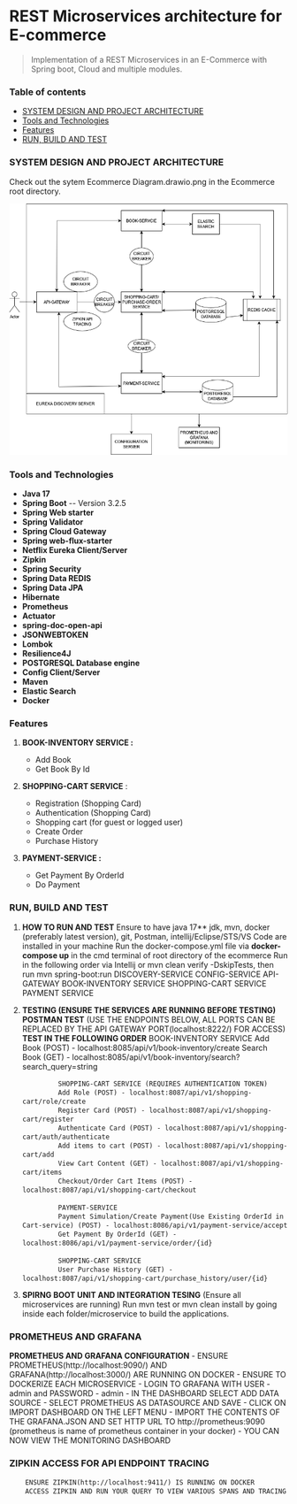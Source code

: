 # REST Microservices architecture for E-commerce

> Implementation of a REST Microservices in an E-Commerce with Spring boot, Cloud and multiple modules.                

### Table of contents

- [SYSTEM DESIGN AND PROJECT ARCHITECTURE](#System-Design-And-Architecture)
- [Tools and Technologies](#technologies)
- [Features](#features)
- [RUN, BUILD AND TEST](#RUN-BUILD-TEST)

### SYSTEM DESIGN AND PROJECT ARCHITECTURE
 Check out the sytem Ecommerce Diagram.drawio.png in the Ecommerce root directory.
 
![micro](https://raw.githubusercontent.com/soloprojects/ecommerce/master/Ecommerce%20Diagram.drawio.png)

### Tools and Technologies

- **Java 17**
- **Spring Boot** -- Version 3.2.5 
- **Spring Web starter** 
- **Spring Validator** 
- **Spring Cloud Gateway** 
- **Spring web-flux-starter**  
- **Netflix Eureka Client/Server** 
- **Zipkin** 
- **Spring Security** 
- **Spring Data REDIS** 
- **Spring Data JPA** 
- **Hibernate**  
- **Prometheus**  
- **Actuator**  
- **spring-doc-open-api**  
- **JSONWEBTOKEN**  
- **Lombok**  
- **Resilience4J** 
- **POSTGRESQL Database engine** 
- **Config Client/Server** 
- **Maven**
- **Elastic Search**
- **Docker**

### Features

1. **BOOK-INVENTORY SERVICE :**

   - Add Book
   - Get Book By Id

2. **SHOPPING-CART SERVICE** :

   - Registration (Shopping Card)
   - Authentication (Shopping Card)
   - Shopping cart (for guest or logged user)
   - Create Order
   - Purchase History
   
1. **PAYMENT-SERVICE :**

   - Get Payment By OrderId
   - Do Payment

### RUN, BUILD AND TEST

1. **HOW TO RUN AND TEST**
    Ensure to have java 17** jdk, mvn, docker (preferably latest version), git, Postman, intellij/Eclipse/STS/VS Code are installed in your machine
    Run the docker-compose.yml file via **docker-compose up** in the cmd terminal of root directory of the ecommerce
    Run in the following order via Intellij or mvn clean verify -DskipTests, then run mvn spring-boot:run
        DISCOVERY-SERVICE
        CONFIG-SERVICE
        API-GATEWAY
        BOOK-INVENTORY SERVICE
        SHOPPING-CART SERVICE
        PAYMENT SERVICE
    
2. **TESTING (ENSURE THE SERVICES ARE RUNNING BEFORE TESTING)**
        **POSTMAN TEST** (USE THE ENDPOINTS BELOW, ALL PORTS CAN BE REPLACED BY THE API GATEWAY PORT(localhost:8222/) FOR ACCESS)
            **TEST IN THE FOLLOWING ORDER**
                BOOK-INVENTORY SERVICE
                Add Book (POST) - localhost:8085/api/v1/book-inventory/create
                Search Book (GET) - localhost:8085/api/v1/book-inventory/search?search_query=string

                SHOPPING-CART SERVICE (REQUIRES AUTHENTICATION TOKEN)
                Add Role (POST) - localhost:8087/api/v1/shopping-cart/role/create
                Register Card (POST) - localhost:8087/api/v1/shopping-cart/register
                Authenticate Card (POST) - localhost:8087/api/v1/shopping-cart/auth/authenticate
                Add items to cart (POST) - localhost:8087/api/v1/shopping-cart/add
                View Cart Content (GET) - localhost:8087/api/v1/shopping-cart/items
                Checkout/Order Cart Items (POST) - localhost:8087/api/v1/shopping-cart/checkout

                PAYMENT-SERVICE
                Payment Simulation/Create Payment(Use Existing OrderId in Cart-service) (POST) - localhost:8086/api/v1/payment-service/accept
                Get Payment By OrderId (GET) - localhost:8086/api/v1/payment-service/order/{id}

                SHOPPING-CART SERVICE
                User Purchase History (GET) - localhost:8087/api/v1/shopping-cart/purchase_history/user/{id}

3. **SPIRNG BOOT UNIT AND INTEGRATION TESING** (Ensure all microservices are running)
            Run mvn test or mvn clean install by going inside each folder/microservice to build the applications.

### PROMETHEUS AND GRAFANA
 **PROMETHEUS AND GRAFANA CONFIGURATION** 
        - ENSURE PROMETHEUS(http://localhost:9090/) AND GRAFANA(http://localhost:3000/) ARE RUNNING ON DOCKER
        - ENSURE TO DOCKERIZE EACH MICROSERVICE
        - LOGIN TO GRAFANA WITH USER - admin and PASSWORD - admin
        - IN THE DASHBOARD SELECT ADD DATA SOURCE
        - SELECT PROMETHEUS AS DATASOURCE AND SAVE
        - CLICK ON IMPORT DASHBOARD ON THE LEFT MENU
        - IMPORT THE CONTENTS OF THE GRAFANA.JSON AND SET HTTP URL TO http://prometheus:9090 (prometheus is name of prometheus container in your docker)
        - YOU CAN NOW VIEW THE MONITORING DASHBOARD

### ZIPKIN ACCESS FOR API ENDPOINT TRACING
        ENSURE ZIPKIN(http://localhost:9411/) IS RUNNING ON DOCKER
        ACCESS ZIPKIN AND RUN YOUR QUERY TO VIEW VARIOUS SPANS AND TRACING
        

            

    






